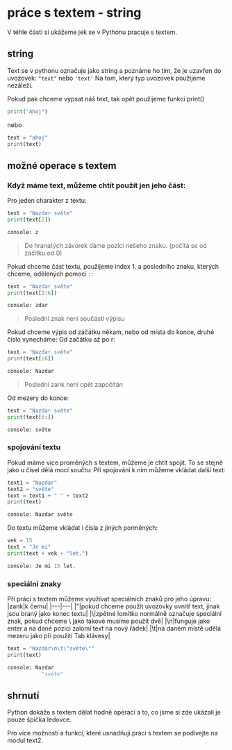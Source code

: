 # práce s textem - string

V téhle části si ukážeme jek se v Pythonu pracuje s textem.

## string

Text se v pythonu označuje jako string a poznáme ho tím, že je uzavřen do uvozovek: `"text"` nebo `'text'`
Na tom, který typ uvozovek použijeme nezáleží.

Pokud pak chceme vypsat náš text, tak opět použijeme funkci print()
```python
print("Ahoj")
```
nebo
```python
text = "ahoj"
print(text)
```

## možné operace s textem

### Když máme text, můžeme chtít použít jen jeho část:

Pro jeden charakter z textu:
```python
text = "Nazdar světe"
print(text[2])
```
```python
console: z
```
> Do hranatých závorek dáme pozici nešeho znaku. (počítá se od začítku od 0)

Pokud chceme část textu, použijeme index 1. a posledního znaku, kterých chceme, odělených pomocí `:`:
```python
text = "Nazdar světe"
print(text[2:6])
```
```python
console: zdar
```
> Poslední znak neni součástí výpisu

Pokud chceme výpis od záčátku někam, nebo od místa do konce, druhé číslo vynecháme:
Od začátku až po r:
```python
text = "Nazdar světe"
print(text[:6])
```
```python
console: Nazdar
```
> Poslední zank není opět započítán

Od mezery do konce:
```python
text = "Nazdar světe"
print(text[6:])
```
```python
console: světe
```

### spojování textu

Pokud máme více proměných s textem, můžeme je chtít spojit. To se stejně jako u čísel dělá mocí součtu:
Při spojování k nim můžeme vkládat další text:

```python
text1 = "Nazdar"
text2 = "světe"
text = text1 + " " + text2
print(text)
```
```python
console: Nazdar světe
```

Do textu můžeme vkládat i čísla z jiných porměných:
```python
vek = 15
text = "Je mi"
print(text + vek + "let.")
```
```python
console: Je mi 15 let.
```

### speciální znaky

Při práci s textem můžeme využívat speciálních znaků pro jeho úpravu:
|zank|k čemu|
|---|---|
|\"|pokud chceme použít uvozovky uvnitř text, jinak jsou braný jako konec textu|
|\\|zpětné lomítko normálně označuje speciální znak, pokud chceme \ jako takové musíme použít dvě|
|\n|funguje jako enter a na dané pozici zalomí text na nový řádek|
|\t|na daném místě udělá mezeru jako při použití Tab klávesy|

```python
text = "Nazdar\n\t\"světe\""
print(text)
```
```python
console: Nazdar
           "světe"
```

## shrnutí

Python dokáže s textem dělat hodně operací a to, co jsme si zde ukázali je pouze špička ledovce.

Pro více možností a funkcí, které usnadňují práci s textem se podívejte na modul text2.
